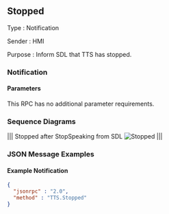 ## Stopped

Type
: Notification

Sender
: HMI

Purpose
: Inform SDL that TTS has stopped.

### Notification

#### Parameters

This RPC has no additional parameter requirements.

### Sequence Diagrams
|||
Stopped after StopSpeaking from SDL
![Stopped](./assets/Stopped.png)
|||

### JSON Message Examples

#### Example Notification
```json
{
  "jsonrpc" : "2.0",
  "method" : "TTS.Stopped"
}
```